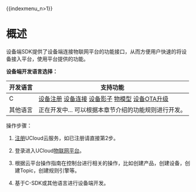 {{indexmenu_n>1}}

# 概述

设备端SDK提供了设备端连接物联网平台的功能接口，从而方便用户快速的将设备接入平台，使用平台提供的功能。 

**设备端开发语言选择：**

|开发语言 | 支持功能 |
|---|---|
|C | [设备注册](c_sdk_example/mqttinterface/#设备身份认证) [设备连接](c_sdk_example/mqttinterface/#设备身份认证) [设备影子](c_sdk_example/deviceshadowinterface) [物模型](c_sdk_example/thingmodelinterface) [设备OTA升级](c_sdk_example/otainterface) |  
|其他语言| 正在开发中...  可以根据本章节介绍的功能规则进行开发。 |


操作步骤：

1. [注册](https://passport.ucloud.cn/#register)UCloud云服务，如已注册请直接第2步。

2. 登录进入UCloud[物联网平台](https://console.ucloud.cn/uiot)。

3. 根据云平台操作指南在控制台进行相关的操作，比如创建产品，创建设备，创建Topic，创建规则引擎等。

4. 基于C-SDK或其他语言进行设备端开发。
